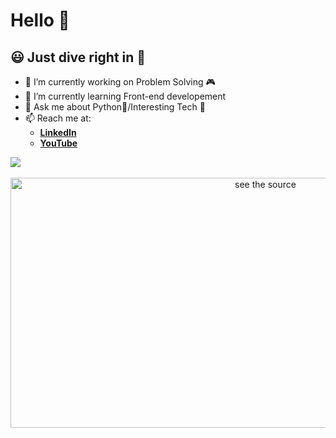 # Hello 👋
## 😃 Just dive right in 🙌

- 🔭 I’m currently working on Problem Solving 🎮
- 🌱 I’m currently learning Front-end developement
- 💬 Ask me about Python🐍/Interesting Tech 🔌
- 📫 Reach me at:
  - [**LinkedIn**](https://www.linkedin.com/in/swarajspatil/)
  - [**YouTube**](https://www.youtube.com/channel/UCz2vH__ck9KSzw1iR2Qk-_Q)

<img src="https://github-readme-stats.vercel.app/api?username=swarajspatil158&&show_icons=true&title_color=2aa198&icon_color=cb4b16&text_color=eee8d5&bg_color=073642">
<div align="center">
	<br>
	<a href="https://swarajspatil158.github.io/devsnest-cosmos/" target="_blank">
		<img src="https://swarajspatil158.github.io/devsnest-cosmos/header.svg" width="800" height="400" alt="see the source">
	</a>
	<br>
</div>
